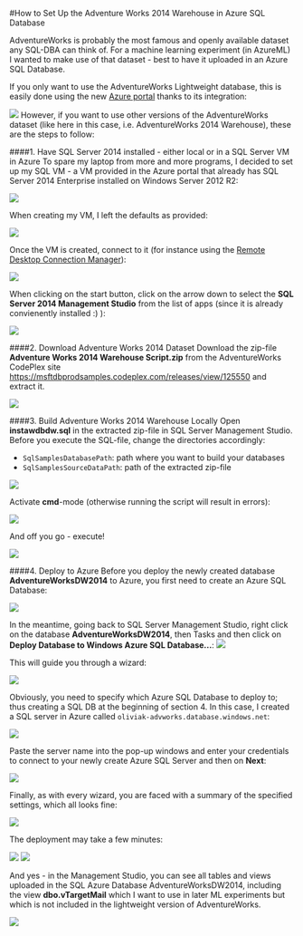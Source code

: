 #How to Set Up the Adventure Works 2014 Warehouse in Azure SQL Database

AdventureWorks is probably the most famous and openly available dataset any SQL-DBA can think of. For a machine learning experiment (in AzureML) I wanted to make use of that dataset - best to have it uploaded in an Azure SQL Database.

If you only want to use the AdventureWorks Lightweight database, this is easily done using the new [Azure portal](http://portal.azure.com) thanks to its integration:

![](https://oliviak.blob.core.windows.net/blog/data/01%2000%20adventureworks.png)
However, if you want to use other versions of the AdventureWorks dataset (like here in this case, i.e. AdventureWorks 2014 Warehouse), these are the steps to follow:

####1. Have SQL Server 2014 installed - either local or in a SQL Server VM in Azure
To spare my laptop from more and more programs, I decided to set up my SQL VM - a VM provided in the Azure portal that already has SQL Server 2014 Enterprise installed on Windows Server 2012 R2:

![](https://oliviak.blob.core.windows.net/blog/data/01%2001%20sql%20vm.png)

When creating my VM, I left the defaults as provided:

![](https://oliviak.blob.core.windows.net/blog/data/01%2002%20sql%20vm.png)

Once the VM is created, connect to it (for instance using the [Remote Desktop Connection Manager](http://www.microsoft.com/en-us/download/details.aspx?id=44989)):

![](https://oliviak.blob.core.windows.net/blog/data/01%2003%20sql%20vm.png)

When clicking on the start button, click on the arrow down to select the **SQL Server 2014 Management Studio** from the list of apps (since it is already convienently installed :) ): 

![](https://oliviak.blob.core.windows.net/blog/data/01%2004%20sql%20vm.png)


####2. Download Adventure Works 2014 Dataset
Download the zip-file **Adventure Works 2014 Warehouse Script.zip** from the AdventureWorks CodePlex site https://msftdbprodsamples.codeplex.com/releases/view/125550 and extract it.

![](https://oliviak.blob.core.windows.net/blog/data/01%2002%20adventureworks.png)

####3. Build Adventure Works 2014 Warehouse Locally
Open **instawdbdw.sql** in the extracted zip-file in SQL Server Management Studio.
Before you execute the SQL-file, change the directories accordingly:

- `SqlSamplesDatabasePath`: path where you want to build your databases
- `SqlSamplesSourceDataPath`: path of the extracted zip-file

![](https://oliviak.blob.core.windows.net/blog/data/01%2003%20local%201.png)

Activate **cmd**-mode (otherwise running the script will result in errors):

![](https://oliviak.blob.core.windows.net/blog/data/01%2003%20local%202.png)

And off you go - execute!

![](https://oliviak.blob.core.windows.net/blog/data/01%2003%20local%203.png)


####4. Deploy to Azure
Before you deploy the newly created database **AdventureWorksDW2014** to Azure, you first need to create an Azure SQL Database:

![](https://oliviak.blob.core.windows.net/blog/data/01%2004%20azure%203.png)

In the meantime, going back to SQL Server Management Studio, right click on the database **AdventureWorksDW2014**, then Tasks and then click on **Deploy Database to Windows Azure SQL Database...**:
![](https://oliviak.blob.core.windows.net/blog/data/01%2004%20azure%201.png)

This will guide you through a wizard:

![](https://oliviak.blob.core.windows.net/blog/data/01%2004%20azure%204.png)

Obviously, you need to specify which Azure SQL Database to deploy to; thus creating a SQL DB at the beginning of section 4. In this case, I created a SQL server in Azure called `oliviak-advworks.database.windows.net`:

![](https://oliviak.blob.core.windows.net/blog/data/01%2004%20azure%202.png)

Paste the server name into the pop-up windows and enter your credentials to connect to your newly create Azure SQL Server and then on **Next**:

![](https://oliviak.blob.core.windows.net/blog/data/01%2004%20azure%205.png)

Finally, as with every wizard, you are faced with a summary of the specified settings, which all looks fine:

![](https://oliviak.blob.core.windows.net/blog/data/01%2004%20azure%206.png)

The deployment may take a few minutes:

![](https://oliviak.blob.core.windows.net/blog/data/01%2004%20azure%207.png)
![](https://oliviak.blob.core.windows.net/blog/data/01%2004%20azure%208.png)

And yes - in the Management Studio, you can see all tables and views uploaded in the SQL Azure Database AdventureWorksDW2014, including the view **dbo.vTargetMail** which I want to use in later ML experiments but which is not included in the lightweight version of AdventureWorks.

![](https://oliviak.blob.core.windows.net/blog/data/01%2004%20azure%209.png)